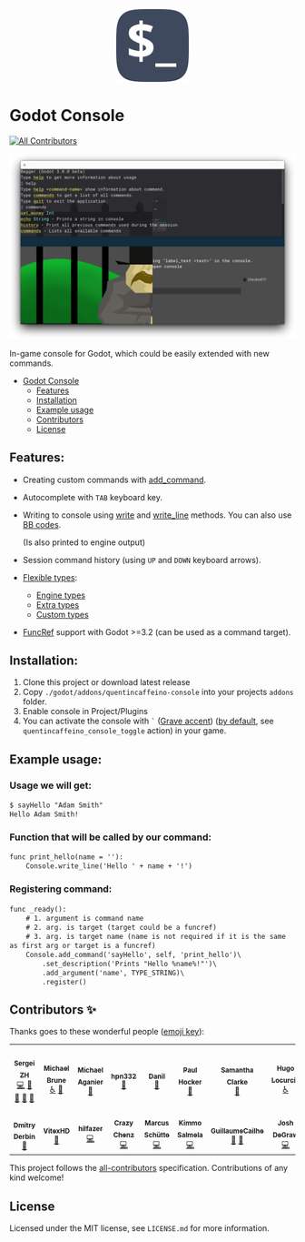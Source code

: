 <p align="center">
	<img
		alt="In-game console for Godot Logo"
		width="128"
		style="max-width:50%"
		src="assets/icon.svg"/>
</p>

# Godot Console

<!-- ALL-CONTRIBUTORS-BADGE:START - Do not remove or modify this section -->
[![All Contributors](https://img.shields.io/badge/all_contributors-16-orange.svg?style=flat-square)](#contributors-)
<!-- ALL-CONTRIBUTORS-BADGE:END -->

![In-game console for Godot Screenshot](assets/screenshot.png)

In-game console for Godot, which could be easily extended with new commands.

- [Godot Console](#godot-console)
  - [Features](#features)
  - [Installation](#installation)
  - [Example usage](#example-usage)
  - [Contributors](#contributors-)
  - [License](#license)

## Features:

- Creating custom commands with [add_command](godot/addons/quentincaffeino-console/docs/generated/Console.md#add_command).

- Autocomplete with `TAB` keyboard key.

- Writing to console using [write](godot/addons/quentincaffeino-console/docs/generated/Console.md#write) and [write_line](godot/addons/quentincaffeino-console/docs/generated/Console.md#write_line) methods.
  You can also use [BB codes](https://docs.godotengine.org/en/stable/tutorials/gui/bbcode_in_richtextlabel.html#using-bbcode).

  (Is also printed to engine output)

- Session command history (using `UP` and `DOWN` keyboard arrows).

- [Flexible types](godot/addons/quentincaffeino-console/docs/Type.md):

  - [Engine types](godot/addons/quentincaffeino-console/docs/Type.md#engine-types)
  - [Extra types](godot/addons/quentincaffeino-console/docs/Type.md#extra-types)
  - [Custom types](godot/addons/quentincaffeino-console/docs/Type.md#creating-custom-types)

- [FuncRef](https://docs.godotengine.org/en/stable/classes/class_funcref.html) support with Godot >=3.2 (can be used as a command target).

## Installation:

1. Clone this project or download latest release
2. Copy `./godot/addons/quentincaffeino-console` into your projects `addons` folder.
3. Enable console in Project/Plugins
4. You can activate the console with `` ` `` ([Grave accent](https://en.wikipedia.org/wiki/Grave_accent)) ([by default](https://docs.godotengine.org/en/stable/tutorials/inputs/input_examples.html#inputmap), see `quentincaffeino_console_toggle` action) in your game.

## Example usage:

### Usage we will get:

```
$ sayHello "Adam Smith"
Hello Adam Smith!
```

### Function that will be called by our command:

```gdscript
func print_hello(name = ''):
	Console.write_line('Hello ' + name + '!')
```

### Registering command:

```gdscript
func _ready():
	# 1. argument is command name
	# 2. arg. is target (target could be a funcref)
	# 3. arg. is target name (name is not required if it is the same as first arg or target is a funcref)
	Console.add_command('sayHello', self, 'print_hello')\
		.set_description('Prints "Hello %name%!"')\
		.add_argument('name', TYPE_STRING)\
		.register()
```

## Contributors ✨

Thanks goes to these wonderful people ([emoji key](https://allcontributors.org/docs/en/emoji-key)):

<!-- ALL-CONTRIBUTORS-LIST:START - Do not remove or modify this section -->
<!-- prettier-ignore-start -->
<!-- markdownlint-disable -->
<table>
  <tr>
    <td align="center"><a href="http://gitlab.com/QuentinCaffeino"><img src="https://avatars3.githubusercontent.com/u/2855777?v=4" width="100px;" alt=""/><br /><sub><b>Sergei ZH</b></sub></a><br /><a href="https://github.com/quentincaffeino/godot-console/commits?author=quentincaffeino" title="Code">💻</a> <a href="#question-quentincaffeino" title="Answering Questions">💬</a> <a href="https://github.com/quentincaffeino/godot-console/commits?author=quentincaffeino" title="Documentation">📖</a> <a href="#ideas-quentincaffeino" title="Ideas, Planning, & Feedback">🤔</a> <a href="https://github.com/quentincaffeino/godot-console/pulls?q=is%3Apr+reviewed-by%3Aquentincaffeino" title="Reviewed Pull Requests">👀</a></td>
    <td align="center"><a href="http://www.underflowstudios.com"><img src="https://avatars3.githubusercontent.com/u/420072?v=4" width="100px;" alt=""/><br /><sub><b>Michael Brune</b></sub></a><br /><a href="#a11y-MJBrune" title="Accessibility">️️️️♿️</a> <a href="https://github.com/quentincaffeino/godot-console/issues?q=author%3AMJBrune" title="Bug reports">🐛</a></td>
    <td align="center"><a href="https://github.com/aganm"><img src="https://avatars0.githubusercontent.com/u/20380758?v=4" width="100px;" alt=""/><br /><sub><b>Michael Aganier</b></sub></a><br /><a href="https://github.com/quentincaffeino/godot-console/issues?q=author%3Aaganm" title="Bug reports">🐛</a></td>
    <td align="center"><a href="https://github.com/hpn33"><img src="https://avatars1.githubusercontent.com/u/16251202?v=4" width="100px;" alt=""/><br /><sub><b>hpn332</b></sub></a><br /><a href="https://github.com/quentincaffeino/godot-console/issues?q=author%3Ahpn33" title="Bug reports">🐛</a></td>
    <td align="center"><a href="https://github.com/danilw"><img src="https://avatars1.githubusercontent.com/u/24825887?v=4" width="100px;" alt=""/><br /><sub><b>Danil</b></sub></a><br /><a href="https://github.com/quentincaffeino/godot-console/issues?q=author%3Adanilw" title="Bug reports">🐛</a></td>
    <td align="center"><a href="http://sdnllc.com"><img src="https://avatars3.githubusercontent.com/u/2214652?v=4" width="100px;" alt=""/><br /><sub><b>Paul Hocker</b></sub></a><br /><a href="https://github.com/quentincaffeino/godot-console/issues?q=author%3Apaulhocker" title="Bug reports">🐛</a></td>
    <td align="center"><a href="https://github.com/SamanthaClarke1"><img src="https://avatars3.githubusercontent.com/u/24452702?v=4" width="100px;" alt=""/><br /><sub><b>Samantha Clarke</b></sub></a><br /><a href="https://github.com/quentincaffeino/godot-console/issues?q=author%3ASamanthaClarke1" title="Bug reports">🐛</a></td>
    <td align="center"><a href="https://hugo.pro"><img src="https://avatars3.githubusercontent.com/u/180032?v=4" width="100px;" alt=""/><br /><sub><b>Hugo Locurcio</b></sub></a><br /><a href="#a11y-Calinou" title="Accessibility">️️️️♿️</a></td>
  </tr>
  <tr>
    <td align="center"><a href="https://github.com/DmDerbin"><img src="https://avatars3.githubusercontent.com/u/6673326?v=4" width="100px;" alt=""/><br /><sub><b>Dmitry Derbin</b></sub></a><br /><a href="#question-DmDerbin" title="Answering Questions">💬</a></td>
    <td align="center"><a href="https://github.com/VitexHD"><img src="https://avatars0.githubusercontent.com/u/31520916?v=4" width="100px;" alt=""/><br /><sub><b>VitexHD</b></sub></a><br /><a href="https://github.com/quentincaffeino/godot-console/issues?q=author%3AVitexHD" title="Bug reports">🐛</a></td>
    <td align="center"><a href="https://github.com/hilfazer"><img src="https://avatars1.githubusercontent.com/u/29497869?v=4" width="100px;" alt=""/><br /><sub><b>hilfazer</b></sub></a><br /><a href="https://github.com/quentincaffeino/godot-console/commits?author=hilfazer" title="Code">💻</a></td>
    <td align="center"><a href="https://github.com/crazychenz"><img src="https://avatars2.githubusercontent.com/u/792769?v=4" width="100px;" alt=""/><br /><sub><b>Crazy Chenz</b></sub></a><br /><a href="https://github.com/quentincaffeino/godot-console/commits?author=crazychenz" title="Code">💻</a></td>
    <td align="center"><a href="https://github.com/Japortie"><img src="https://avatars2.githubusercontent.com/u/2089237?v=4" width="100px;" alt=""/><br /><sub><b>Marcus Schütte</b></sub></a><br /><a href="https://github.com/quentincaffeino/godot-console/commits?author=Japortie" title="Code">💻</a></td>
    <td align="center"><a href="https://github.com/Cryszon"><img src="https://avatars1.githubusercontent.com/u/5220970?v=4" width="100px;" alt=""/><br /><sub><b>Kimmo Salmela</b></sub></a><br /><a href="https://github.com/quentincaffeino/godot-console/commits?author=Cryszon" title="Code">💻</a></td>
    <td align="center"><a href="https://github.com/GuillaumeCailhe"><img src="https://avatars0.githubusercontent.com/u/1500051?v=4" width="100px;" alt=""/><br /><sub><b>GuillaumeCailhe</b></sub></a><br /><a href="https://github.com/quentincaffeino/godot-console/issues?q=author%3AGuillaumeCailhe" title="Bug reports">🐛</a> <a href="#ideas-GuillaumeCailhe" title="Ideas, Planning, & Feedback">🤔</a></td>
    <td align="center"><a href="https://github.com/joshdegraw"><img src="https://avatars1.githubusercontent.com/u/28817459?v=4" width="100px;" alt=""/><br /><sub><b>Josh DeGraw</b></sub></a><br /><a href="https://github.com/quentincaffeino/godot-console/commits?author=joshdegraw" title="Code">💻</a></td>
  </tr>
</table>

<!-- markdownlint-enable -->
<!-- prettier-ignore-end -->

<!-- ALL-CONTRIBUTORS-LIST:END -->

This project follows the [all-contributors](https://github.com/all-contributors/all-contributors) specification. Contributions of any kind welcome!

## License

Licensed under the MIT license, see `LICENSE.md` for more information.

